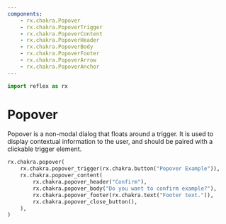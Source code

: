 ```yaml
---
components:
    - rx.chakra.Popover
    - rx.chakra.PopoverTrigger
    - rx.chakra.PopoverContent
    - rx.chakra.PopoverHeader
    - rx.chakra.PopoverBody
    - rx.chakra.PopoverFooter
    - rx.chakra.PopoverArrow
    - rx.chakra.PopoverAnchor
---
```


```python exec
import reflex as rx
```

# Popover

Popover is a non-modal dialog that floats around a trigger.
It is used to display contextual information to the user, and should be paired with a clickable trigger element.

```python demo
rx.chakra.popover(
    rx.chakra.popover_trigger(rx.chakra.button("Popover Example")),
    rx.chakra.popover_content(
        rx.chakra.popover_header("Confirm"),
        rx.chakra.popover_body("Do you want to confirm example?"),
        rx.chakra.popover_footer(rx.chakra.text("Footer text.")),
        rx.chakra.popover_close_button(),
    ),
)
```